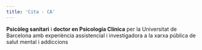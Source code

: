 ```yaml
---
title: 'Cita - CA'
---
```


**Psicòleg sanitari** i **doctor en Psicologia Clínica** per la Universitat de Barcelona
amb experiència assistencial i investigadora a la xarxa pública de salut mental i addiccions